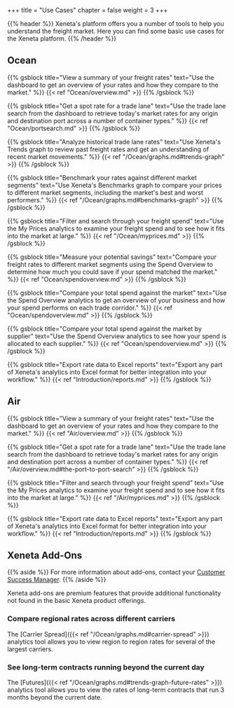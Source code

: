 +++
title = "Use Cases"
chapter = false
weight = 3
+++

{{% header %}} Xeneta's platform offers you a number of tools to help you understand the freight market. Here you can find some basic use cases for the Xeneta platform. {{% /header %}}

## Ocean

{{% gsblock title="View a summary of your freight rates" text="Use the dashboard to get an overview of your rates and how they compare to the market." %}} {{< ref "Ocean/overview.md" >}} {{% /gsblock %}}

{{% gsblock title="Get a spot rate for a trade lane" text="Use the trade lane search from the dashboard to retrieve today's market rates for any origin and destination port across a number of container types." %}} {{< ref "Ocean/portsearch.md" >}} {{% /gsblock %}}

{{% gsblock title="Analyze historical trade lane rates" text="Use Xeneta's Trends graph to review past freight rates and get an understanding of recent market movements." %}} {{< ref "/Ocean/graphs.md#trends-graph" >}} {{% /gsblock %}}

{{% gsblock title="Benchmark your rates against different market segments" text="Use Xeneta's Benchmarks graph to compare your prices to different market segments, including the market's best and worst performers." %}} {{< ref "/Ocean/graphs.md#benchmarks-graph" >}} {{% /gsblock %}}

{{% gsblock title="Filter and search through your freight spend" text="Use the My Prices analytics to examine your freight spend and to see how it fits into the market at large." %}} {{< ref "/Ocean/myprices.md" >}} {{% /gsblock %}}

{{% gsblock title="Measure your potential savings" text="Compare your freight rates to different market segments using the Spend Overview to determine how much you could save if your spend matched the market." %}} {{< ref "Ocean/spendoverview.md" >}} {{% /gsblock %}}

{{% gsblock title="Compare your total spend against the market" text="Use the Spend Overview analytics to get an overview of your business and how your spend performs on each trade corridor." %}} {{< ref "Ocean/spendoverview.md" >}} {{% /gsblock %}}

{{% gsblock title="Compare your total spend against the market by supplier" text="Use the Spend Overview analytics to see how your spend is allocated to each supplier." %}} {{< ref "Ocean/spendoverview.md" >}} {{% /gsblock %}}

{{% gsblock title="Export rate data to Excel reports" text="Export any part of Xeneta's analytics into Excel format for better integration into your workflow." %}} {{< ref "Introduction/reports.md" >}} {{% /gsblock %}}

## Air

{{% gsblock title="View a summary of your freight rates" text="Use the dashboard to get an overview of your rates and how they compare to the market." %}} {{< ref "Air/overview.md" >}} {{% /gsblock %}}

{{% gsblock title="Get a spot rate for a trade lane" text="Use the trade lane search from the dashboard to retrieve today's market rates for any origin and destination port across a number of container types." %}} {{< ref "/Air/overview.md#the-port-to-port-search" >}} {{% /gsblock %}}

{{% gsblock title="Filter and search through your freight spend" text="Use the My Prices analytics to examine your freight spend and to see how it fits into the market at large." %}} {{< ref "/Air/myprices.md" >}} {{% /gsblock %}}

<!-- {{% gsblock title="Benchmark your rates against different market segments [Soon]" text="Use Xeneta's Benchmarks graph to compare your prices to different market segments, including the market's best and worst performers." %}} {{< ref "/Ocean/graphs.md#benchmarks-graph" >}} {{% /gsblock %}} -->

<!-- {{% gsblock title="Compare your total spend against the market" text="Use the My Prices analytics to get an overview of your business and how your spend performs on each trade corridor." %}} {{< ref "Ocean/myprices.md" >}} {{% /gsblock %}} -->

<!-- {{% gsblock title="Compare your total spend against the market by supplier" text="Use the My Prices analytics to see how your spend is allocated to each supplier." %}} {{< ref "Ocean/myprices.md" >}} {{% /gsblock %}} -->

{{% gsblock title="Export rate data to Excel reports" text="Export any part of Xeneta's analytics into Excel format for better integration into your workflow." %}} {{< ref "Introduction/reports.md" >}} {{% /gsblock %}}

## Xeneta Add-Ons

{{% aside %}} For more information about add-ons, contact your [Customer Success Manager](mailto:customersuccess@xeneta.com). {{% /aside %}}

Xeneta add-ons are premium features that provide additional functionality not found in the basic Xeneta product offerings.

### Compare regional rates across different carriers

The [Carrier Spread]({{< ref "/Ocean/graphs.md#carrier-spread" >}}) analytics tool allows you to view region to region rates for several of the largest carriers.

### See long-term contracts running beyond the current day

The [Futures]({{< ref "/Ocean/graphs.md#trends-graph-future-rates" >}}) analytics tool allows you to view the rates of long-term contracts that run 3 months beyond the current date.
